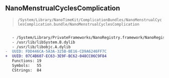## NanoMenstrualCyclesComplication

> `/System/Library/NanoTimeKit/ComplicationBundles/NanoMenstrualCyclesComplication.bundle/NanoMenstrualCyclesComplication`

```diff

   - /System/Library/PrivateFrameworks/NanoRegistry.framework/NanoRegistry
   - /usr/lib/libSystem.B.dylib
   - /usr/lib/libobjc.A.dylib
-  UUID: FDD446CA-5A3A-325B-BE16-CD9A6246FF7C
+  UUID: 07C4B607-EC63-3E9F-BC62-048CC06C9F84
   Functions: 19
   Symbols:   55
   CStrings:  84

```
